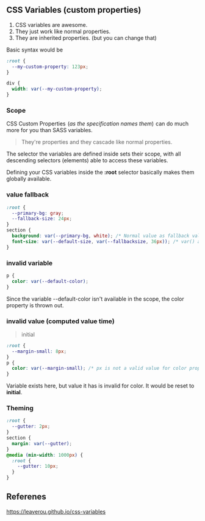 ## CSS Variables (custom properties)

1. CSS variables are awesome.
2. They just work like normal properties.
3. They are inherited properties. (but you can change that)


Basic syntax would be

```css
:root {
  --my-custom-property: 123px;
}

div {
  width: var(--my-custom-property);
}
```

### Scope

CSS Custom Properties  (*as the specification names them*)  can do much more for you than SASS variables.

> They're properties and they cascade like normal properties.

The selector the variables are defined inside sets their scope,
with all descending selectors (elements) able to access these variables.

Defining your CSS variables inside the __:root__ selector basically makes them globally available.

### value fallback

```css
:root {
  --primary-bg: gray;
  --fallback-size: 24px;
}
section {
  background: var(--primary-bg, white); /* Normal value as fallback value */
  font-size: var(--default-size, var(--fallbacksize, 36px)); /* var() as fallback value */
}
```

### invalid variable

```css
p {
  color: var(--default-color);
}
```

Since the variable --default-color isn't available in the scope, the color property is thrown out.


### invalid value (computed value time)

> initial

```css
:root {
  --margin-small: 8px;
}
p {
  color: var(--margin-small); /* px is not a valid value for color property */
}
```
Variable exists here, but value it has is invalid for color. It would be reset to **initial**.

### Theming

```css
:root {
  --gutter: 2px;
}
section {
  margin: var(--gutter);
}
@media (min-width: 1000px) {
  :root {
    --gutter: 10px;
  }
}
```



## Referenes

https://leaverou.github.io/css-variables
